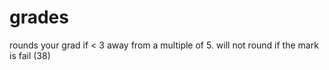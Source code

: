 # grades
rounds your grad if &lt; 3 away from a multiple of 5. will not round if the mark is fail (38)
